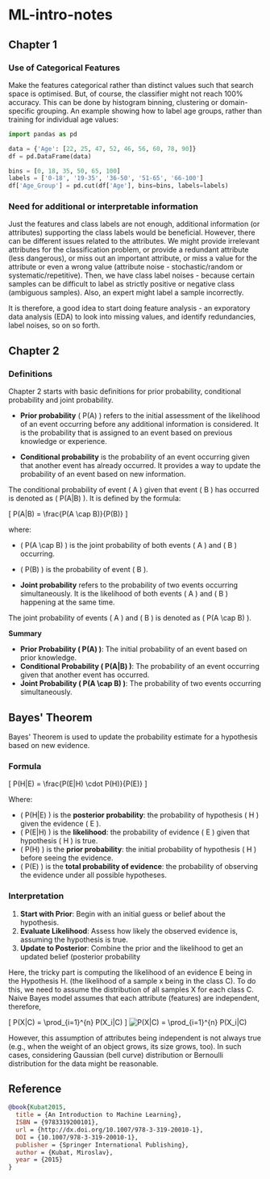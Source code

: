# ML-intro-notes

## Chapter 1
### Use of Categorical Features
Make the features categorical rather than distinct values such that search space is optimised. But, of course, the classifier might not reach 100% accuracy.
This can be done by histogram binning, clustering or domain-specific grouping. An example showing how to label age groups, rather than training for individual age values:


```python
import pandas as pd

data = {'Age': [22, 25, 47, 52, 46, 56, 60, 78, 90]}
df = pd.DataFrame(data)

bins = [0, 18, 35, 50, 65, 100]
labels = ['0-18', '19-35', '36-50', '51-65', '66-100']
df['Age_Group'] = pd.cut(df['Age'], bins=bins, labels=labels)
```

### Need for additional or interpretable information
Just the features and class labels are not enough, additional information (or attributes) supporting the class labels would be beneficial. However, there can be different issues related to the attributes. We might provide irrelevant attributes for the classification problem, or provide a redundant attribute (less dangerous), or miss out an important attribute, or miss a value for the attribute or even a wrong value (attribute noise - stochastic/random or systematic/repetitive). Then, we have class label noises - because certain samples can be difficult to label as strictly positive or negative class (ambiguous samples). Also, an expert might label a sample incorrectly. 

It is therefore, a good idea to start doing feature analysis - an exporatory data analysis (EDA) to look into missing values, and identify redundancies, label noises, so on so forth.

## Chapter 2 

### Definitions
Chapter 2 starts with basic definitions for prior probability, conditional probability and joint probability.

- **Prior probability** \( P(A) \) refers to the initial assessment of the likelihood of an event occurring before any additional information is considered. It is the probability that is assigned to an event based on previous knowledge or experience.

- **Conditional probability** is the probability of an event occurring given that another event has already occurred. It provides a way to update the probability of an event based on new information.

The conditional probability of event \( A \) given that event \( B \) has occurred is denoted as \( P(A|B) \). It is defined by the formula:

\[ P(A|B) = \frac{P(A \cap B)}{P(B)} \]

where:
- \( P(A \cap B) \) is the joint probability of both events \( A \) and \( B \) occurring.
- \( P(B) \) is the probability of event \( B \).

- **Joint probability** refers to the probability of two events occurring simultaneously. It is the likelihood of both events \( A \) and \( B \) happening at the same time.

The joint probability of events \( A \) and \( B \) is denoted as \( P(A \cap B) \).

**Summary**

- **Prior Probability \( P(A) \)**: The initial probability of an event based on prior knowledge.
- **Conditional Probability \( P(A|B) \)**: The probability of an event occurring given that another event has occurred.
- **Joint Probability \( P(A \cap B) \)**: The probability of two events occurring simultaneously.

## Bayes' Theorem

Bayes' Theorem is used to update the probability estimate for a hypothesis based on new evidence.

### Formula

\[ P(H|E) = \frac{P(E|H) \cdot P(H)}{P(E)} \]

Where:
- \( P(H|E) \) is the **posterior probability**: the probability of hypothesis \( H \) given the evidence \( E \).
- \( P(E|H) \) is the **likelihood**: the probability of evidence \( E \) given that hypothesis \( H \) is true.
- \( P(H) \) is the **prior probability**: the initial probability of hypothesis \( H \) before seeing the evidence.
- \( P(E) \) is the **total probability of evidence**: the probability of observing the evidence under all possible hypotheses.

### Interpretation

1. **Start with Prior**: Begin with an initial guess or belief about the hypothesis.
2. **Evaluate Likelihood**: Assess how likely the observed evidence is, assuming the hypothesis is true.
3. **Update to Posterior**: Combine the prior and the likelihood to get an updated belief (posterior probability

Here, the tricky part is computing the likelihood of an evidence E being in the Hypothesis H. (the likelihood of a sample x being in the class C).
To do this, we need to assume the distribution of all samples X for each class C. Naive Bayes model assumes that each attribute (features) are independent, therefore, 

\[ P(X|C) = \prod_{i=1}^{n} P(X_i|C) \]
<img src="https://latex.codecogs.com/svg.latex?\Large&space;P(X|C)&space;=&space;\prod_{i=1}^{n}&space;P(X_i|C)" title="P(X|C) = \prod_{i=1}^{n} P(X_i|C)" />


However, this assumption of attributes being independent is not always true (e.g., when the weight of an object grows, its size grows, too). In such cases, considering Gaussian (bell curve) distribution or Bernoulli distribution for the data might be reasonable.

### 

## Reference

```bibtex
@book{Kubat2015,
  title = {An Introduction to Machine Learning},
  ISBN = {9783319200101},
  url = {http://dx.doi.org/10.1007/978-3-319-20010-1},
  DOI = {10.1007/978-3-319-20010-1},
  publisher = {Springer International Publishing},
  author = {Kubat, Miroslav},
  year = {2015}
}
```
